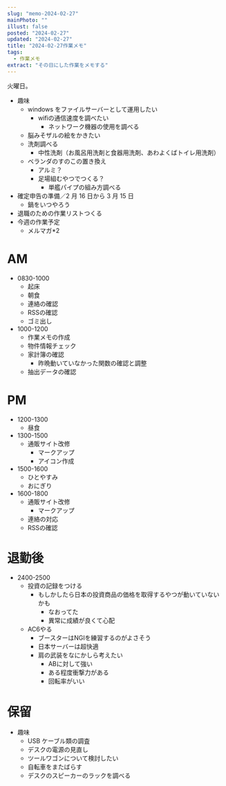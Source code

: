 ```yaml
---
slug: "memo-2024-02-27"
mainPhoto: ""
illust: false
posted: "2024-02-27"
updated: "2024-02-27"
title: "2024-02-27作業メモ"
tags:
  - 作業メモ
extract: "その日にした作業をメモする"
---
```


火曜日。

- 趣味
  - windows をファイルサーバーとして運用したい
    - wifiの通信速度を調べたい
      - ネットワーク機器の使用を調べる
  - 脳みそザルの絵をかきたい
  - 洗剤調べる
    - 中性洗剤（お風呂用洗剤と食器用洗剤、あわよくばトイレ用洗剤）
  - ベランダのすのこの置き換え
    - アルミ？
    - 足場組むやつでつくる？
      - 単艦パイプの組み方調べる
- 確定申告の準備／2 月 16 日から 3 月 15 日
  - 鍋をいつやろう
- 退職のための作業リストつくる
- 今週の作業予定
  - メルマガ*2


# AM

- 0830-1000
  - 起床
  - 朝食
  - 連絡の確認
  - RSSの確認
  - ゴミ出し
- 1000-1200
  - 作業メモの作成
  - 物件情報チェック
  - 家計簿の確認
    - 昨晩動いていなかった関数の確認と調整
  - 抽出データの確認

# PM

- 1200-1300
  - 昼食
- 1300-1500
  - 通販サイト改修
    - マークアップ
    - アイコン作成
- 1500-1600
  - ひとやすみ
  - おにぎり
- 1600-1800
  - 通販サイト改修
    - マークアップ
  - 連絡の対応
  - RSSの確認

# 退勤後

- 2400-2500
  - 投資の記録をつける
    - もしかしたら日本の投資商品の価格を取得するやつが動いていないかも
      - なおってた
      - 異常に成績が良くて心配
  - AC6やる
    - ブースターはNGIを練習するのがよさそう
    - 日本サーバーは超快適
    - 肩の武装をなにかしら考えたい
      - ABに対して強い
      - ある程度衝撃力がある
      - 回転率がいい

# 保留

- 趣味
  - USB ケーブル類の調査
  - デスクの電源の見直し
  - ツールワゴンについて検討したい
  - 自転車をまたばらす
  - デスクのスピーカーのラックを調べる